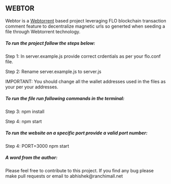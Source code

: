 <h2>WEBTOR</h2>

<p>Webtor is a <a href="https://webtorrent.io" target="_blank">Webtorrent</a> based project leveraging FLO blockchain transaction comment feature to decentralize magnetic urls so generted when seeding a file through Webtorrent technology.</p>

<h5>To run the project follow the steps below:</h5>

<p>Step 1: In server.example.js provide correct crdentials as per your flo.conf file.</p>
<p>Step 2: Rename server.example.js to server.js</p>

<p>IMPORTANT: You should change all the wallet addresses used in the files as your per your addresses.</p>

<h5>To run the file run following commands in the terminal:</h5>

<p>Step 3: npm install</p>
<p>Step 4: npm start</p>

<h5>To run the website on a specific port provide a valid port number:</h5>
<p>Step 4: PORT=3000 npm start</p>

<h5>A word from the author:</h5>
<p>Please feel free to contribute to this project. If you find any bug please make pull requests or email to abhishek@ranchimall.net</p>

